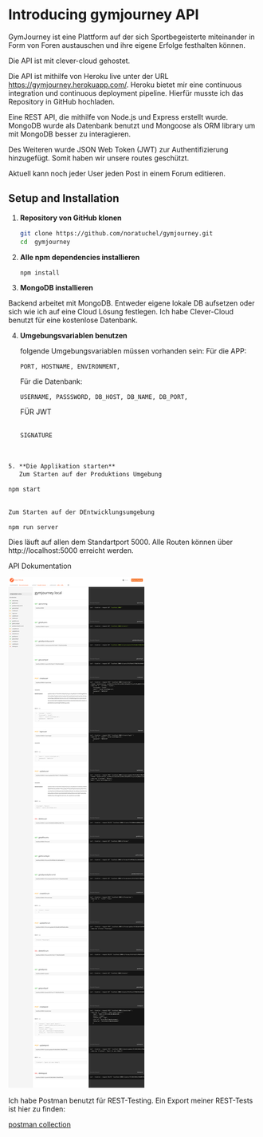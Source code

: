 # Introducing gymjourney API

GymJourney ist eine Plattform auf der sich Sportbegeisterte miteinander in Form von Foren austauschen und ihre eigene Erfolge festhalten können.

Die API ist mit clever-cloud gehostet.

Die API ist mithilfe von Heroku live unter der URL
https://gymjourney.herokuapp.com/.
Heroku bietet mir eine continuous integration und continuous deployment pipeline. Hierfür musste ich das Repository in GitHub hochladen.

Eine REST API, die mithilfe von Node.js und Express erstellt wurde. MongoDB wurde als Datenbank benutzt und Mongoose als ORM library um mit MongoDB besser zu interagieren.

Des Weiteren wurde JSON Web Token (JWT) zur Authentifizierung hinzugefügt. Somit haben wir unsere routes geschützt.

Aktuell kann noch jeder User jeden Post in einem Forum editieren.

## Setup and Installation

1. **Repository von GitHub klonen**

   ```sh
   git clone https://github.com/noratuchel/gymjourney.git
   cd  gymjourney
   ```

2. **Alle npm dependencies installieren**

   ```sh
   npm install
   ```

3. **MongoDB installieren**

Backend arbeitet mit MongoDB. Entweder eigene lokale DB aufsetzen oder sich wie ich auf eine Cloud Lösung festlegen. Ich habe Clever-Cloud benutzt für eine kostenlose Datenbank.

4. **Umgebungsvariablen benutzen**

   folgende Umgebungsvariablen müssen vorhanden sein:
   Für die APP:

   ```
   PORT, HOSTNAME, ENVIRONMENT,
   ```

   Für die Datenbank:

   ```
   USERNAME, PASSSWORD, DB_HOST, DB_NAME, DB_PORT,

   ```

   FÜR JWT

   ```

   SIGNATURE
   ```

```


5. **Die Applikation starten**
   Zum Starten auf der Produktions Umgebung

```

    npm start

```

Zum Starten auf der DEntwicklungsumgebung

```

    npm run server

Dies läuft auf allen dem Standartport 5000. Alle Routen können über http://localhost:5000 erreicht werden.

API Dokumentation

![](./gymjourney-local.png)

Ich habe Postman benutzt für REST-Testing. Ein Export meiner REST-Tests ist hier zu finden:

[postman collection](./postman_collection.json)

